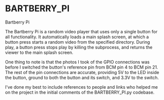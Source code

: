 # BARTBERRY_PI
Bartberry Pi

The Bartberry Pi is a random video player that uses only a single button for all functionality. It automatically loads a main splash screen, at which a button press starts a random video from the specified directory. During play, a button press stops play by killing the subprocess, and returns the viewer to the main splash screen.

One thing to note is that the photos I took of the GPIO connections was before I switched the button's reference pin from BCM pin 4 to BCM pin 21. The rest of the pin connections are accurate, providing 5V to the LED inside the button, ground to both the button and its switch, and 3.3V to the switch.

I've done my best to include references to people and links who helped me on the project in the initial comments of the BARTBERRY_PI.py codebase.
